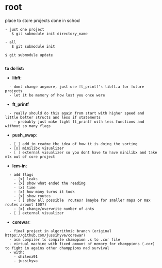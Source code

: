 # root

place to store projects done in school

   ```
   - just one project
      $ git submodule init directory_name
      
   - all
      $ git submodule init
      
   $ git submodule update
      
   ```

**to do list:**  
   - **libft**:
   ```
     - dont change anymore, just use ft_printf's libft.a for future projects
     - let it be memory of how lost you once were
   ```
   - **ft_printf**
   ```
     - really should do this again from start with higher speed and little better structs and less if statements
       - probably just make light ft_printf with less functions and without so many flags
   ```
   - **push_swap**:
   ```
     - [ ] add in readme the idea of how it is doing the sorting
     - [x] minilibx visualizer
     - [ ] external visualizer so you dont have to have minilibx and take mlx out of core project
   ```
   - **lem-in**:
   ```
     - add flags
       - [x] leaks
       - [x] show what ended the reading
       - [x] time
       - [x] how many turns it took
       - [x] show routes
       - [ ] show all possible  routes? (maybe for smaller maps or max routes arount 100?)
       - [x] change/overwrite number of ants
     - [ ] external visualizer
   ```
   - **corewar**:
   ```
     - final project in algorithmic branch (original https://github.com/jussihyva/corewar)
     - asm compiler to compile champpion .s to .cor file
     - virtual machine with fixed amount of memory for champpions (.cor) to fight in agains other champpions nad survival
     - with:
       - shilena91
       - jussihyva
   ```
   
